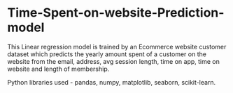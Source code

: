 # Time-Spent-on-website-Prediction-model
This Linear regression model is trained by an Ecommerce website customer dataset which predicts the yearly amount spent of a customer on the website from the email, address, avg session length, time on app, time on website and length of membership.

Python libraries used - pandas, numpy, matplotlib, seaborn, scikit-learn.
